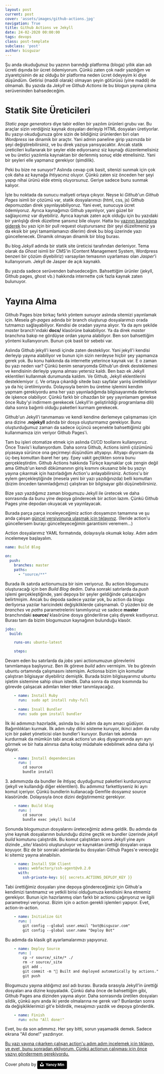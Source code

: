 ```yaml
---
layout: post
current: post
cover: 'assets/images/github-actions.jpg'
navigation: True
title: Github Actions ve Jekyll
date: 24-02-2020 00:00:00
tags: devops
class: post-template
subclass: 'post'
author: bisguzar
---
```



Şu anda okuduğunuz bu yazının barındığı platforma (bloga) yıllık alan adı ücreti dışında bir ücret ödemiyorum. Çünkü zaten çok nadir yazdığım ve ziyaretçisinin de az olduğu bir platforma neden ücret ödeyeyim ki diye düşündüm. Getirisi (maddi olarak) olmayan şeyin götürüsü (yine maddi) de olmamalı. Bu yazıda da *Jekyll* ve *Github Actions* ile bu blogun yayına çıkma serüveninden bahsedeceğim.

# Statik Site Üreticileri

*Static page generators* diye tabir edilen bir yazılım ürünleri grubu var. Bu araçlar sizin verdiğiniz kaynak dosyaları derleyip HTML dosyaları üretiyorlar. Bu yazıyı okuduğunuza göre sizin de bildiğiniz ürünlerden biri olan *Wordpress* ise dinamik bir araçtır. Yani admin paneline girip yazınızda bir şeyi değiştirebilirsiniz, ve bu direk yazıya yansıyacaktır. Ancak statik üreticileri kullanarak bir şeyler elde ediyorsanız siz kaynağı düzenlemelisiniz ve bu üretici yazılımla kaynaktan bir derlenmiş sonuç elde etmelisiniz. Yani bir şeyleri elle yapmanız gerekiyor (şimdilik). 

Peki bu bize ne sunuyor? Aslında cevap çok basit, sitenizi sunmak için çok çok daha az kaynağa ihtiyacınız oluyor. Çünkü zaten siz önceden her şeyi yapıp nihai ürünü elde etmiş oluyorsunuz. Geriye sadece bunu sunmak kalıyor.

İşte bu noktada da sunucu maliyeti ortaya çıkıyor. Neyse ki *Github*'un *Github Pages* isimli bir çözümü var, statik dosyalarımızı (html, css, js) Github depomuzdan direk yayınlayabiliyoruz. Yani evet, sunucuya ücret ödemiyoruz. Ayrıca kaynağımızı Github yayınlıyor, yani güzel bir sağlayıcımız var diyebiliriz. Ayrıca kaynak zaten açık olduğu için bu yazıdaki bir yanlışlığı direk düzeltme şansınız bile oluyor. Hatta bu [yazının kaynağına giderek](https://github.com/bisguzar/bisguzar.github.io/blob/master/source/_posts/2020-02-24-jekyll-github-actions.md) bu yazı için bir pull request oluşturursanız (bir şeyi düzeltmeniz ya da eksik bir şeyi tamamlamanızı dilerim) direk bu blog üzerinde yazı güncellenecek. Dinamik olmayan dinamik bir blog burası.

Bu blog *Jekyll* adında bir statik site üreticisi tarafından derleniyor. Tema olarak da *Ghost* isimli bir CMS'in (Content Management System, Wordpress benzeri bir çözüm diyebiliriz) varsayılan temasının uyarlaması olan *Jasper*'i kullanıyorum. Jekyll de Jasper de açık kaynaklı.

Bu yazıda sadece serüvenden bahsedeceğim. Bahsettiğim ürünler (jekyll, Github pages, ghost vb.) hakkında internette çok fazla kaynak zaten bulunuyor. 

# Yayına Alma

Github Pages bize birkaç farklı yöntem sunuyor aslında sitemizi yayınlamak için. Mesela *gh-pages* adında bir branch oluşturup dosyalarımızı orada tutmamızı sağlayabiliyor. Kendisi de oradan yayına alıyor. Ya da aynı şekilde *master* branch'ındaki **docs/** klasörüne bakabiliyor. Ya da direk *master* branchına bakıp ne gördüyse ordan yayına alabiliyor. Ben son bahsettiğim yöntemi kullanıyorum. Bunun çok basit bir sebebi var.

Aslında Github jekyll'i kendi içinde zaten destekliyor. Yani jekyll'i kendisi derleyip yayına alabiliyor ve bunun için sizin nerdeyse hiçbir şey yapmanıza gerek yok. Bu konu hakkında da internette yeterince kaynak var. E o zaman bu yazı neden var? Çünkü benim senaryomda Github'un direk desteklemesi ve kendisinin derleyip yayına alması yetersiz kaldı. Ben bazı ek Jekyll eklentileri kullanmak durumunda kaldım. Ve Github, Jekyll eklentilerini desteklemiyor :(. Ve ortaya çıkardığı sitede bazı sayfalar yanlış üretilebiliyor ya da hiç üretilmiyordu. Dolayısıyla benim bu üretme işlemini kendim yapmam gerekiyordu ama her yazı yayınladığımda bilgisayarımda derlemek de işkence olabiliyor. Çünkü farklı bir cihazdan bir şey yayınlamam gerekse önce Ruby'yi indirmem gerekecek (Jekyll'in geliştirildiği programlama dili) daha sonra bağımlı olduğu paketleri kurmam gerekecek. 

Github'un Jekyll'i tanımaması ve kendi kendine derlemeye çalışmaması için ana dizine **.nojekyll** adında bir dosya oluşturmamız gerekiyor. Bunu oluşturduğumuz zaman da sadece üçüncü seçenekte bahsettiğimiz gibi kullanmamıza izin veriyor Github Pages'i.

Tam bu işleri otomatize etmek için aslında CI/CD toollarını kullanıyoruz. Önce Travis'i kullanıyordum. Daha sonra Github, Actions isimli çözümünü piyasaya sürünce ona geçirmeyi düşündüm altyapıyı. Altyapı diyorsam da üç-beş komuttan ibaret her şey. Epey vakit geçtikten sonra bunu gerçekleştirdim. Github Actions hakkında Türkçe kaynaklar çok zengin değil ama Github'un kendi dökümanının giriş kısmını okusanız bile bu yazıyı yayına çıkarmak için hazırladığım Action'u anlayabilirsiniz. Actions'u bir eylem gerçekleştiğinde (mesela yeni bir yazı yazdığınızda) belli komutları (bizim önceden tanımladığımız) çalıştıran bir bilgisayar gibi düşünebilirsiniz.

Bize yazı yazdığımız zaman blogumuzu Jekyll ile üretecek ve daha sonrasında da bunu yine depoya gönderecek bir action lazım. Çünkü Github Pages yine depodan okuyacak ve yayınlayacak.

Burada parça parça inceleyeceğimiz action dosyamızın tamamına ve şu anda çalışan [güncel versiyonuna ulaşmak için tıklayınız](https://github.com/bisguzar/bisguzar.github.io/blob/master/.github/workflows/main.yml). (İleride action'u güncellersem burayı güncelleyeceğimin garantisini veremem...) 

Action dosyalarımız YAML formatında, dolayısıyla okumak kolay. Adım adım incelemeye başlayalım.

~~~yaml
name: Build Blog

on: 
  push:
    branches: master
    paths: 
      - "source/**"
~~~

Burada ilk satırda actionumuza bir isim veriyoruz. Bu action blogumuzu oluşturacağı için ben *Build Blog* dedim. Daha sonraki satırlarda da *push* işlemi gerçekleştiğinde, yani depoya bir şeyler geldiğinde çalışacağını belirtmişim. Ancak bu depoda sadece yazılar yok, bu action da blogu derliyorsa yazılar haricindeki değişikliklerde çalışmamalı. O yüzden biz de *branches* ve *paths* parametrelerini tanımlıyoruz ve sadece **master** branchındaki **source/** klasörüne dosya gönderilirse çalış diyerek kısıtlıyoruz. Burası tam da bizim blogumuzun kaynağının bulunduğu klasör.

~~~yaml
jobs:
  build:

    runs-on: ubuntu-latest

    steps:
~~~

Devam eden bu satırlarda da *jobs* yani actionumuzun görevlerini tanımlamaya başlıyoruz. Ben ilk göreve *build* adını vermişim. Ve bu görevin ubuntu ortamında çalışmasını istemişim. Actionsa bizim için komutlar çalıştıran bilgisayar diyebiliriz demiştik. Burada bizim bilgisayarımız ubuntu işletim sistemine sahip olsun istedik. Daha sonra da *steps* kısımında bu görevde çalışacak adımları teker teker tanımlayacağız.

~~~yaml
    - name: Install Ruby
      run:  sudo apt install ruby-full
    
    - name: Insall Bundler
      run: sudo gem install bundler
~~~

İlk iki adımımızı hazırladık, aslında bu iki adım da aynı amacı güdüyor. Bağımlılıkları kurmak. İlk adım ruby dilini sisteme kuruyor, ikinci adım da ruby için bir paket yöneticisi olan bundler'i kuruyor. Bunları tek adımda kurdurmak da mümkün tabi ancak actions'un akış diyagramında ayrı ayrı görmek ve bir hata alınırsa daha kolay müdahale edebilmek adına daha iyi oluyor. 

~~~yaml
    - name: Install dependencies
      run: |
        cd source
        bundle install  
~~~

3\. adımımızda da bundler ile ihtiyaç duyduğumuz paketleri kurduruyoruz (jekyll ve kullandığı diğer eklentileri). Bu adımımız farkettiyseniz iki ayrı komut içeriyor. Çünkü bundlerin kullanacağı Gemfile dosyamız source klasöründe. Dolayısıyla önce dizini değiştirmemiz gerekiyor.

~~~yaml
    - name: Build blog
      run: |
        cd source
        bundle exec jekyll build
~~~

Sonunda blogumuzun dosyalarını üreteceğimiz adıma geldik. Bu adımda da yine kaynak dosyalarının bulunduğu dizine geçtik ve bundler üzerinde *jekyll build* komutunu çalıştırdık. Bu komut çalıştıktan sonra Jekyll yine aynı dizinde *_site/* klasörü oluşturuluyor ve kaynaktan ürettiği dosyaları oraya koyuyor. Biz de bir sonraki adımlarda bu dosyaları Github Pages'e vereceğiz ki sitemiz yayına alınabilsin.

~~~yaml
    - name: Install SSH Client
      uses: webfactory/ssh-agent@v0.2.0
      with:
        ssh-private-key: ${{ secrets.ACTIONS_DEPLOY_KEY }}
~~~

Tabi ürettiğimiz dosyaları yine depoya göndereceğimiz için Github'a kendimizi tanıtmamız ve yetkili birisi olduğumuza kendisini ikna etmemiz gerekiyor. Bunun için hazırlanmış olan farklı bir actionu çağırıyoruz ve ilgili parametreyi veriyoruz. Bizim için o action gerekli işlemleri yapıyor. Evet, action-in-action.

~~~yaml
    - name: Initialize Git
      run: |
        git config --global user.email "bot@bisguzar.com"
        git config --global user.name "Deploy Bot"
~~~

Bu adımda da klasik git ayarlamalarımızı yapıyoruz. 

~~~yaml
    - name: Deploy Source
      run: |
        cp -r source/_site/* ./
        rm -r source/_site
        git add .
        git commit -m "🤖 Built and deployed automatically by actions." 
        git push
~~~

Blogumuzu yayına aldığımız asıl adı burası. Burada sırasıyla Jekyll'in ürettiği dosyaları ana dizine kopyaladık. Çünkü daha önce de bahsettiğim gibi, Github Pages ana dizinden yayına alıyor. Daha sonrasında üretilen dosyaları sildik, çünkü aynı anda iki yerde olmalarına ne gerek var? Bunlardan sonra da değişikliklerimizi git'e bildirdik, mesajımızı yazdık ve depoya gönderdik.

~~~yaml
    - name: Finish
      run: echo "All done!"
~~~

Evet, bu da son adımımız. Her şey bitti, sorun yaşamadık demek. Sadece ekrana "All done!" yazdırıyor.

[Bu yazı yayına çıkarken çalışan action'u adım adım incelemek için tıklayın, ve evet, bunu sonradan ekliyorum. Çünkü actionun çalışması için önce yazıyı göndermem gerekiyordu.](https://github.com/bisguzar/bisguzar.github.io/runs/465645033)

Cover photo by <a style="background-color:black;color:white;text-decoration:none;padding:4px 6px;font-family:-apple-system, BlinkMacSystemFont, &quot;San Francisco&quot;, &quot;Helvetica Neue&quot;, Helvetica, Ubuntu, Roboto, Noto, &quot;Segoe UI&quot;, Arial, sans-serif;font-size:12px;font-weight:bold;line-height:1.2;display:inline-block;border-radius:3px" href="https://unsplash.com/@yancymin?utm_medium=referral&amp;utm_campaign=photographer-credit&amp;utm_content=creditBadge" target="_blank" rel="noopener noreferrer" title="Download free do whatever you want high-resolution photos from Yancy Min"><span style="display:inline-block;padding:2px 3px"><svg xmlns="http://www.w3.org/2000/svg" style="height:12px;width:auto;position:relative;vertical-align:middle;top:-2px;fill:white" viewBox="0 0 32 32"><title>unsplash-logo</title><path d="M10 9V0h12v9H10zm12 5h10v18H0V14h10v9h12v-9z"></path></svg></span><span style="display:inline-block;padding:2px 3px">Yancy Min</span></a>
